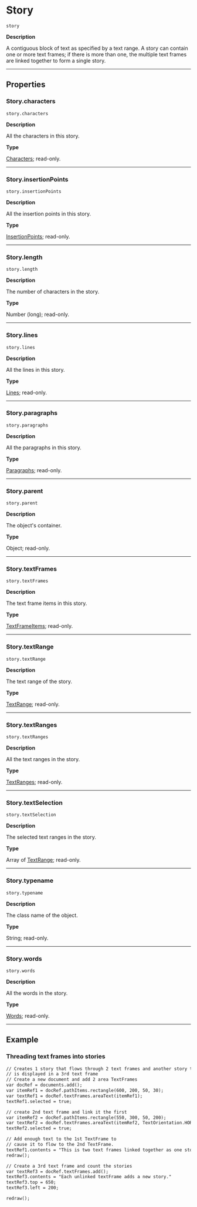 # Story

`story`

**Description**

A contiguous block of text as specified by a text range. A story can contain one or more text frames; if there is more than one, the multiple text frames are linked together to form a single story.

---

## Properties

### Story.characters

`story.characters`

**Description**

All the characters in this story.

**Type**

[Characters](./Characters.md); read-only.

---

### Story.insertionPoints

`story.insertionPoints`

**Description**

All the insertion points in this story.

**Type**

[InsertionPoints](./InsertionPoints.md); read-only.

---

### Story.length

`story.length`

**Description**

The number of characters in the story.

**Type**

Number (long); read-only.

---

### Story.lines

`story.lines`

**Description**

All the lines in this story.

**Type**

[Lines](./Lines.md); read-only.

---

### Story.paragraphs

`story.paragraphs`

**Description**

All the paragraphs in this story.

**Type**

[Paragraphs](./Paragraphs.md); read-only.

---

### Story.parent

`story.parent`

**Description**

The object's container.

**Type**

Object; read-only.

---

### Story.textFrames

`story.textFrames`

**Description**

The text frame items in this story.

**Type**

[TextFrameItems](./TextFrameItems.md); read-only.

---

### Story.textRange

`story.textRange`

**Description**

The text range of the story.

**Type**

[TextRange](./TextRange.md); read-only.

---

### Story.textRanges

`story.textRanges`

**Description**

All the text ranges in the story.

**Type**

[TextRanges](./TextRanges.md); read-only.

---

### Story.textSelection

`story.textSelection`

**Description**

The selected text ranges in the story.

**Type**

Array of [TextRange](./TextRange.md); read-only.

---

### Story.typename

`story.typename`

**Description**

The class name of the object.

**Type**

String; read-only.

---

### Story.words

`story.words`

**Description**

All the words in the story.

**Type**

[Words](./Words.md); read-only.

---

## Example

### Threading text frames into stories

```default
// Creates 1 story that flows through 2 text frames and another story that
// is displayed in a 3rd text frame
// Create a new document and add 2 area TextFrames
var docRef = documents.add();
var itemRef1 = docRef.pathItems.rectangle(600, 200, 50, 30);
var textRef1 = docRef.textFrames.areaText(itemRef1);
textRef1.selected = true;

// create 2nd text frame and link it the first
var itemRef2 = docRef.pathItems.rectangle(550, 300, 50, 200);
var textRef2 = docRef.textFrames.areaText(itemRef2, TextOrientation.HORIZONTAL, textRef1);
textRef2.selected = true;

// Add enough text to the 1st TextFrame to
// cause it to flow to the 2nd TextFrame.
textRef1.contents = "This is two text frames linked together as one story";
redraw();

// Create a 3rd text frame and count the stories
var textRef3 = docRef.textFrames.add();
textRef3.contents = "Each unlinked textFrame adds a new story."
textRef3.top = 650;
textRef3.left = 200;

redraw();
```
